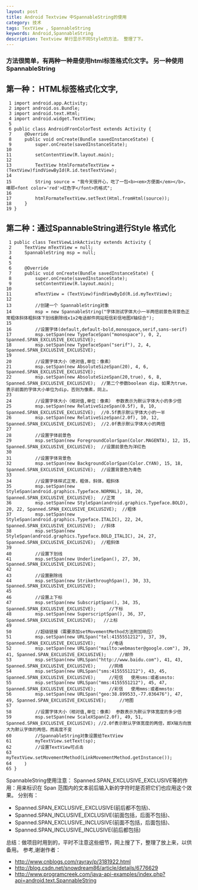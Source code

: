 ```yaml
---
layout: post
title: Android Textview 中SpannableString的使用
category: 技术
tags: TextView , SpannableString 
keywords: Android,SpannableString
description: Textview 单行显示不同Style的方法， 整理了下。
---
```


### 方法很简单，有两种一种是使用html标签格式化文字。 另一种使用SpannableString 

## 第一种： HTML标签格式化文字,

```
 1 import android.app.Activity;   
 2 import android.os.Bundle;   
 3 import android.text.Html;   
 4 import android.widget.TextView;   
 5   
 6 public class AndroidFronColorTest extends Activity {   
 7     @Override  
 8     public void onCreate(Bundle savedInstanceState) {   
 9         super.onCreate(savedInstanceState);   
10            
11         setContentView(R.layout.main);   
12            
13         TextView htmlFormateTextView = (TextView)findViewById(R.id.testTextView);   
14            
15         String source = "我今天很开心，吃了一包<b><em>方便面</em></b>，噢耶<font color='red'>红色字</font>的格式";   
16     
17         htmlFormateTextView.setText(Html.fromHtml(source));   
18     }   
19 }  

```
## 第二种：通过SpannableString进行Style 格式化

```
 1 public class TextViewLinkActivity extends Activity {  
 2     TextView mTextView = null;     
 3     SpannableString msp = null;    
 4       
 5       
 6     @Override  
 7     public void onCreate(Bundle savedInstanceState) {  
 8         super.onCreate(savedInstanceState);  
 9         setContentView(R.layout.main);  
10           
11         mTextView = (TextView)findViewById(R.id.myTextView);  
12           
13         //创建一个 SpannableString对象    
14         msp = new SpannableString("字体测试字体大小一半两倍前景色背景色正常粗体斜体粗斜体下划线删除线x1x2电话邮件网站短信彩信地图X轴综合");   
15           
16         //设置字体(default,default-bold,monospace,serif,sans-serif)  
17         msp.setSpan(new TypefaceSpan("monospace"), 0, 2, Spanned.SPAN_EXCLUSIVE_EXCLUSIVE);  
18         msp.setSpan(new TypefaceSpan("serif"), 2, 4, Spanned.SPAN_EXCLUSIVE_EXCLUSIVE);  
19           
20         //设置字体大小（绝对值,单位：像素）   
21         msp.setSpan(new AbsoluteSizeSpan(20), 4, 6, Spanned.SPAN_EXCLUSIVE_EXCLUSIVE);  
22         msp.setSpan(new AbsoluteSizeSpan(20,true), 6, 8, Spanned.SPAN_EXCLUSIVE_EXCLUSIVE);  //第二个参数boolean dip，如果为true，表示前面的字体大小单位为dip，否则为像素，同上。  
23           
24         //设置字体大小（相对值,单位：像素） 参数表示为默认字体大小的多少倍  
25         msp.setSpan(new RelativeSizeSpan(0.5f), 8, 10, Spanned.SPAN_EXCLUSIVE_EXCLUSIVE);  //0.5f表示默认字体大小的一半  
26         msp.setSpan(new RelativeSizeSpan(2.0f), 10, 12, Spanned.SPAN_EXCLUSIVE_EXCLUSIVE);  //2.0f表示默认字体大小的两倍  
27           
28         //设置字体前景色  
29         msp.setSpan(new ForegroundColorSpan(Color.MAGENTA), 12, 15, Spanned.SPAN_EXCLUSIVE_EXCLUSIVE);  //设置前景色为洋红色  
30           
31         //设置字体背景色  
32         msp.setSpan(new BackgroundColorSpan(Color.CYAN), 15, 18, Spanned.SPAN_EXCLUSIVE_EXCLUSIVE);  //设置背景色为青色  
33        
34         //设置字体样式正常，粗体，斜体，粗斜体  
35         msp.setSpan(new StyleSpan(android.graphics.Typeface.NORMAL), 18, 20, Spanned.SPAN_EXCLUSIVE_EXCLUSIVE);  //正常  
36         msp.setSpan(new StyleSpan(android.graphics.Typeface.BOLD), 20, 22, Spanned.SPAN_EXCLUSIVE_EXCLUSIVE);  //粗体  
37         msp.setSpan(new StyleSpan(android.graphics.Typeface.ITALIC), 22, 24, Spanned.SPAN_EXCLUSIVE_EXCLUSIVE);  //斜体  
38         msp.setSpan(new StyleSpan(android.graphics.Typeface.BOLD_ITALIC), 24, 27, Spanned.SPAN_EXCLUSIVE_EXCLUSIVE);  //粗斜体  
39           
40         //设置下划线  
41         msp.setSpan(new UnderlineSpan(), 27, 30, Spanned.SPAN_EXCLUSIVE_EXCLUSIVE);  
42           
43         //设置删除线  
44         msp.setSpan(new StrikethroughSpan(), 30, 33, Spanned.SPAN_EXCLUSIVE_EXCLUSIVE);  
45           
46         //设置上下标  
47         msp.setSpan(new SubscriptSpan(), 34, 35, Spanned.SPAN_EXCLUSIVE_EXCLUSIVE);     //下标     
48         msp.setSpan(new SuperscriptSpan(), 36, 37, Spanned.SPAN_EXCLUSIVE_EXCLUSIVE);   //上标              
49           
50         //超级链接（需要添加setMovementMethod方法附加响应）  
51         msp.setSpan(new URLSpan("tel:4155551212"), 37, 39, Spanned.SPAN_EXCLUSIVE_EXCLUSIVE);     //电话     
52         msp.setSpan(new URLSpan("mailto:webmaster@google.com"), 39, 41, Spanned.SPAN_EXCLUSIVE_EXCLUSIVE);     //邮件     
53         msp.setSpan(new URLSpan("http://www.baidu.com"), 41, 43, Spanned.SPAN_EXCLUSIVE_EXCLUSIVE);     //网络     
54         msp.setSpan(new URLSpan("sms:4155551212"), 43, 45, Spanned.SPAN_EXCLUSIVE_EXCLUSIVE);     //短信   使用sms:或者smsto:  
55         msp.setSpan(new URLSpan("mms:4155551212"), 45, 47, Spanned.SPAN_EXCLUSIVE_EXCLUSIVE);     //彩信   使用mms:或者mmsto:  
56         msp.setSpan(new URLSpan("geo:38.899533,-77.036476"), 47, 49, Spanned.SPAN_EXCLUSIVE_EXCLUSIVE);     //地图     
57           
58         //设置字体大小（相对值,单位：像素） 参数表示为默认字体宽度的多少倍  
59         msp.setSpan(new ScaleXSpan(2.0f), 49, 51, Spanned.SPAN_EXCLUSIVE_EXCLUSIVE); //2.0f表示默认字体宽度的两倍，即X轴方向放大为默认字体的两倍，而高度不变  
60         //SpannableString对象设置给TextView  
61         myTextView.setText(sp);   
62         //设置TextView可点击  
63         myTextView.setMovementMethod(LinkMovementMethod.getInstance());   
64     ｝
65 }

```
SpannableString使用注意：
Spanned.SPAN_EXCLUSIVE_EXCLUSIVE等的作用：用来标识在 Span 范围内的文本前后输入新的字符时是否把它们也应用这个效果。
分别有：
-  Spanned.SPAN_EXCLUSIVE_EXCLUSIVE(前后都不包括)、
-  Spanned.SPAN_INCLUSIVE_EXCLUSIVE(前面包括，后面不包括)、
-  Spanned.SPAN_EXCLUSIVE_INCLUSIVE(前面不包括，后面包括)、
-  Spanned.SPAN_INCLUSIVE_INCLUSIVE(前后都包括)

总结：做项目时用到的，平时不注意这些细节，网上搜了下，整理了放上来，以供备用。
参考,谢谢作者：
- <a href="http://www.cnblogs.com/rayray/p/3181922.html">http://www.cnblogs.com/rayray/p/3181922.html</a>
- <a href="http://blog.csdn.net/snowdream86/article/details/6776629">http://blog.csdn.net/snowdream86/article/details/6776629</a>
- <a href="http://www.programcreek.com/java-api-examples/index.php?api=android.text.SpannableString">http://www.programcreek.com/java-api-examples/index.php?api=android.text.SpannableString</a>




